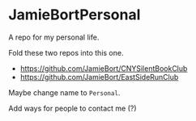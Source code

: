 # JamieBortPersonal
A repo for my personal life.

Fold these two repos into this one.
* https://github.com/JamieBort/CNYSilentBookClub
* https://github.com/JamieBort/EastSideRunClub

Maybe change name to `Personal`.

Add ways for people to contact me (?)